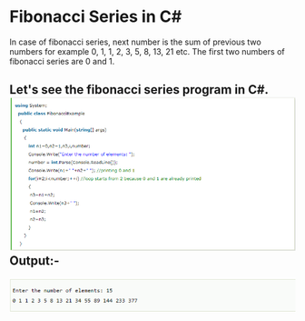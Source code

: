 # Fibonacci Series in C\#

In case of fibonacci series, next number is the sum of previous two numbers for example 0, 1, 1, 2, 3, 5, 8, 13, 21 etc. The first two numbers of fibonacci series are 0 and 1.

## Let's see the fibonacci series program in C\#.![](../.gitbook/assets/imporswwt.png)Output:-

![](../.gitbook/assets/impaqort.png)

